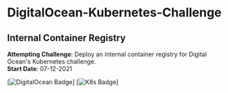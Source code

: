 # DigitalOcean-Kubernetes-Challenge
## Internal Container Registry

**Attempting Challenge**: Deploy an internal container registry for Digital Ocean's Kubernetes challenge.<br>
**Start Date**: 07-12-2021

[![DigitalOcean Badge](https://web-platforms.sfo2.cdn.digitaloceanspaces.com/WWW/Badge%201.svg)]
[![K8s Badge](https://img.icons8.com/color/48/000000/kubernetes.png)]

